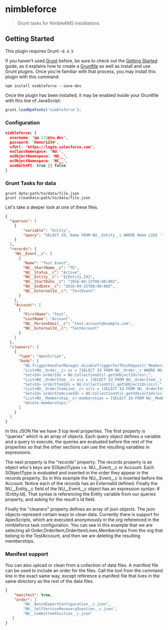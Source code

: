 # nimbleforce

> Grunt tasks for NimbleAMS installations
>

## Getting Started
This plugin requires Grunt `~0.4.5`

If you haven't used [Grunt](http://gruntjs.com/) before, be sure to check out the [Getting Started](http://gruntjs.com/getting-started) guide, as it explains how to create a [Gruntfile](http://gruntjs.com/sample-gruntfile) as well as install and use Grunt plugins. Once you're familiar with that process, you may install this plugin with this command:

```shell
npm install nimbleforce --save-dev
```

Once the plugin has been installed, it may be enabled inside your Gruntfile with this line of JavaScript:

```js
grunt.loadNpmTasks('nimbleforce');
```

### Configuration ###
```json
nimbleforce: {
  username: 'qa-123@nu.dev',
  password: 'Honor1234',
  sfUrl: 'https://login.salesforce.com',
  nuClassNamespace: 'NU.',
  nuObjectNamespace: 'NU__',
  ncObjectNamespace: 'NC__',
  useBulkAPI: true || false
}
```

### Grunt Tasks for data ###

```
grunt data:path/to/data/file.json
grunt cleanData:path/to/data/file.json
```
Let's take a deeper look at one of these files.

```json
{
  "queries": [
    {
        "variable": "Entity",
        "query": "SELECT Id, Name FROM NU__Entity__c WHERE Name LIKE 'Inter%'"
    }
  ],
  "records": {
    "NU__Event__c": [
      {
        "Name": "Test Event",
        "NU__ShortName__c": "TE",
        "NU__Status__c": "Active",
        "NU__Entity__c": "${Entity.Id}",
        "NU__StartDate__c": "2016-04-22T08:00:00Z",
        "NU__EndDate__c": "2016-04-25T08:00:00Z",
        "NU__ExternalId__c": "TestEvent"
      }
    ],
    "Account": [
      {
        "FirstName": "Test",
        "LastName": "Account",
        "NU__PersonEmail__c": "test.account@example.com",
        "NU__ExternalId__c": "TestAccount"
      }
    ]
  },
  "cleaners": [
    {
      "type": "ApexScript",
      "body": [
        "NU.TriggerHandlerManager.disableTriggerForThisRequest('MembershipTrigger');",
        "List<NU__Order__c> os = [SELECT Id FROM NU__Order__c WHERE NU__BillTo__r.NU__ExternalId__c = 'TestAccount'];",
        "Set<Id> orderIds = NU.CollectionUtil.getSObjectIds(os);",
        "List<NU__OrderItem__c> ois = [SELECT Id FROM NU__OrderItem__c WHERE NU__Order__c in :orderIds];",
        "Set<Id> orderItemIds = NU.CollectionUtil.getSObjectIds(ois);",
        "List<NU__OrderItemLine__c> oils = [SELECT Id FROM NU__OrderItemLine__c WHERE NU__OrderItem__c in :orderItemIds];",
        "Set<Id> orderItemLineIds = NU.CollectionUtil.getSObjectIds(oils);",
        "List<NU__Membership__c> memberships = [SELECT Id FROM NU__Membership__c WHERE NU__OrderItemLine__c in :orderItemLineIds];",
        "delete memberships;"
      ]
    }
  ]
}
```
In this JSON file we have 3 top level properties. The first property is "queries" which is an array of objects.
Each query object defines a variable and a query to execute, the queries are evaluated before the rest of the
properties so that the other sections can use the resulting variables in expressions.

The next property is the "records" property. The records property is an object who's keys are SObjectTypes
i.e. NU\_\_Event\_\_c or Account. Each SObjectType is evaluated and inserted in the order they appear in the records
property. So in this example the NU\_\_Event\_\_c is inserted before the Account. Notice each of the records has an
ExternalId defined. Finally the NU\_\_Entity\_\_c field of the NU\_\_Event\_\_c object has an expression syntax: #{Entity.Id}.
That syntax is referencing the Entity variable from our queries property, and asking for the result's Id field.

Finally the "cleaners" property defines an array of json objects. The json objects represent certain ways to clean data.
Currently there is support for ApexScripts, which are executed anonymously in the org referenced in the nimbleforce task configuration.
You can see in this example that we are selecting all Order,OrderItem,OrderItemLines,Memberships from the org that belong
to the TestAccount, and then we are deleting the resulting memberships.

### Manifest support ###

You can also upload or clean from a collection of data files. A manifest file can be used to include an order for the files.
Call the tool from the command line in the exact same way, except reference a manifest file that lives in the same directory
as the rest of the data files.

```json
{
    "manifest": true,
    "order": [
        "NU__BatchExportConfiguration__c.json",
        "NU__SelfServiceRecoveryQuestion__c.json",
        "NU__CommitteePosition__c.json"
   ]
}

```
